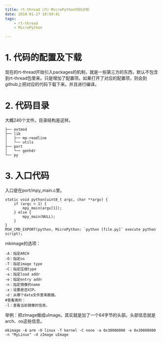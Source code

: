 ```yaml
---
title: rt-thread（六）MicroPython代码分析
date: 2018-01-27 10:59:41
tags:
	- rt-thread
	- MicroPython

---
```




# 1. 代码的配置及下载

现在的rt-thread开始引入packages的机制，就是一些第三方的东西，默认不包含到rt-thread包里来。只是增加了配置项。如果打开了对应的配置项，则会到github上把对应的代码下载下来。并且进行编译。

# 2. 代码目录

大概240个文件。目录结构是这样。

```
├── extmod
├── lib
│   ├── mp-readline
│   └── utils
├── port
│   └── genhdr
└── py
```

# 3. 入口代码

入口是在port/mpy_main.c里。

```
static void python(uint8_t argc, char **argv) {
    if (argc > 1) {
        mpy_main(argv[1]);
    } else {
        mpy_main(NULL);
    }
}
MSH_CMD_EXPORT(python, MicroPython: `python [file.py]` execute python script);
```



mkimage的选项：

```
-A：指定ARCH
-O：指定os
-T：指定image type
-C：指定压缩type
-a：指定load addr
-e：指定entry addr
-n：指定镜像的name
-x：设置是否XIP。
-d：从哪个data文件里来数据。
#查看类的：
-l：查看当前镜像的信息。
```

举例：把zImage做成uImage。其实就是加了一个64字节的头部。头部信息就是arch、os这些信息。

```
mkimage -A arm -O linux -T kernel -C none -a 0x30008000 -e 0x30008000 -n "MyLinux" -d zImage uImage
```

